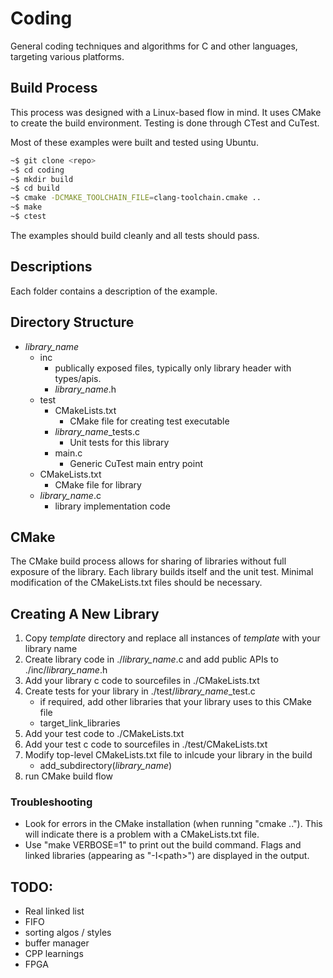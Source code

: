 
# Coding

General coding techniques and algorithms for C and other languages, targeting various platforms.

## Build Process
This process was designed with a Linux-based flow in mind. It uses CMake to create the build environment. Testing is done through CTest and CuTest.

Most of these examples were built and tested using Ubuntu.
```bash
~$ git clone <repo>
~$ cd coding
~$ mkdir build
~$ cd build
~$ cmake -DCMAKE_TOOLCHAIN_FILE=clang-toolchain.cmake ..
~$ make
~$ ctest
```
The examples should build cleanly and all tests should pass.

## Descriptions
Each folder contains a description of the example.

## Directory Structure
- *library_name*
    - inc
        - publically exposed files, typically only library header with types/apis.
        - *library_name*.h
    - test
        - CMakeLists.txt
            - CMake file for creating test executable
        - *library_name*_tests.c
            - Unit tests for this library
        - main.c
            - Generic CuTest main entry point
    - CMakeLists.txt
        - CMake file for library
    - *library_name*.c
        - library implementation code
## CMake
The CMake build process allows for sharing of libraries without full exposure of the library. Each library builds itself and the unit test. Minimal modification of the CMakeLists.txt files should be necessary.
## Creating A New Library
1. Copy *template* directory and replace all instances of *template* with your library name
1. Create library code in ./*library_name*.c and add public APIs to ./inc/*library_name*.h
1. Add your library c code to sourcefiles in ./CMakeLists.txt
1. Create tests for your library in ./test/*library_name*_test.c
    * if required, add other libraries that your library uses to this CMake file
    * target_link_libraries
1. Add your test code to ./CMakeLists.txt
1. Add your test c code to sourcefiles in ./test/CMakeLists.txt
1. Modify top-level CMakeLists.txt file to inlcude your library in the build
    * add_subdirectory(*library_name*)
1. run CMake build flow
### Troubleshooting
- Look for errors in the CMake installation (when running "cmake .."). This will indicate there is a problem with a CMakeLists.txt file.
- Use "make VERBOSE=1" to print out the build command. Flags and linked libraries (appearing as "-I\<path\>") are displayed in the output.
## TODO:
* Real linked list
* FIFO
* sorting algos / styles
* buffer manager
* CPP learnings
* FPGA
